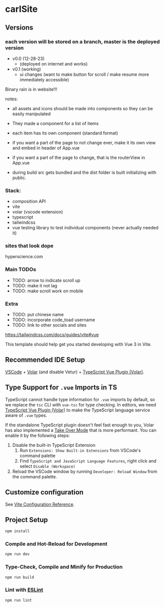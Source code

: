 # carlSite

## Versions
### each version will be stored on a branch, master is the deployed version
- v0.0 (12-28-23)
   - (deployed on internet and works)
- v0.1 (working)
   - ui changes (want to make button for scroll / make resume more immediately accessible)

Binary rain is in website!!!

notes:

- all assets and icons should be made into components so they can be easily manipulated
- They made a component for a list of items
- each item has its own component (standard format)
- if you want a part of the page to not change ever, make it its own view and embed in header of App.vue
- if you want a part of the page to change, that is the routerView in App.vue

- during build src gets bundled and the dist folder is built initializing with public.

### Stack:

- composition API
- vite
- volar (vscode extension)
- typescript
- tailwindcss
- vue testing library to test individual components (never actually needed it)

### sites that look dope

hyperscience.com

### Main TODOs
- TODO: arrow to indicate scroll up
- TODO: make it not lag
- TODO: make scroll work on mobile

### Extra
- TODO: put chinese name
- TODO: incorporate code_toad username
- TODO: link to other socials and sites

https://tailwindcss.com/docs/guides/vite#vue

This template should help get you started developing with Vue 3 in Vite.

## Recommended IDE Setup

[VSCode](https://code.visualstudio.com/) + [Volar](https://marketplace.visualstudio.com/items?itemName=Vue.volar) (and disable Vetur) + [TypeScript Vue Plugin (Volar)](https://marketplace.visualstudio.com/items?itemName=Vue.vscode-typescript-vue-plugin).

## Type Support for `.vue` Imports in TS

TypeScript cannot handle type information for `.vue` imports by default, so we replace the `tsc` CLI with `vue-tsc` for type checking. In editors, we need [TypeScript Vue Plugin (Volar)](https://marketplace.visualstudio.com/items?itemName=Vue.vscode-typescript-vue-plugin) to make the TypeScript language service aware of `.vue` types.

If the standalone TypeScript plugin doesn't feel fast enough to you, Volar has also implemented a [Take Over Mode](https://github.com/johnsoncodehk/volar/discussions/471#discussioncomment-1361669) that is more performant. You can enable it by the following steps:

1. Disable the built-in TypeScript Extension
   1. Run `Extensions: Show Built-in Extensions` from VSCode's command palette
   2. Find `TypeScript and JavaScript Language Features`, right click and select `Disable (Workspace)`
2. Reload the VSCode window by running `Developer: Reload Window` from the command palette.

## Customize configuration

See [Vite Configuration Reference](https://vitejs.dev/config/).

## Project Setup

```sh
npm install
```

### Compile and Hot-Reload for Development

```sh
npm run dev
```

### Type-Check, Compile and Minify for Production

```sh
npm run build
```

### Lint with [ESLint](https://eslint.org/)

```sh
npm run lint
```

